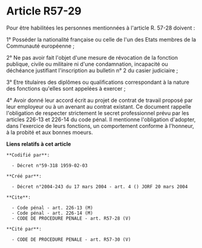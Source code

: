 # Article R57-29

Pour être habilitées les personnes mentionnées à l'article R. 57-28 doivent :

1° Posséder la nationalité française ou celle de l'un des Etats membres de la Communauté européenne ;

2° Ne pas avoir fait l'objet d'une mesure de révocation de la fonction publique, civile ou militaire ni d'une condamnation,
incapacité ou déchéance justifiant l'inscription au bulletin n° 2 du casier judiciaire ;

3° Etre titulaires des diplômes ou qualifications correspondant à la nature des fonctions qu'elles sont appelées à exercer ;

4° Avoir donné leur accord écrit au projet de contrat de travail proposé par leur employeur ou à un avenant au contrat
existant. Ce document rappelle l'obligation de respecter strictement le secret professionnel prévu par les articles 226-13 et
226-14 du code pénal. Il mentionne l'obligation d'adopter, dans l'exercice de leurs fonctions, un comportement conforme à
l'honneur, à la probité et aux bonnes moeurs.

**Liens relatifs à cet article**

	**Codifié par**:

	  - Décret n°59-318 1959-02-03

	**Créé par**:

	  - Décret n°2004-243 du 17 mars 2004 - art. 4 () JORF 20 mars 2004

	**Cite**:

	  - Code pénal - art. 226-13 (M)
	  - Code pénal - art. 226-14 (M)
	  - CODE DE PROCEDURE PENALE - art. R57-28 (V)

	**Cité par**:

	  - CODE DE PROCEDURE PENALE - art. R57-30 (V)
